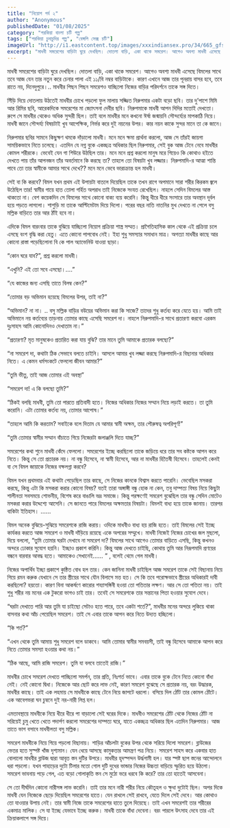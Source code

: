 ```yaml
---
title: "নিয়োগ পর্ব ২"
author: "Anonymous"
publishedDate: "01/08/2025"
category: "পরকিয়া বাংলা চটি গল্প"
tags: ["পরকিয়া চুদাচুদির গল্প", "বেঙ্গলি সেক্স চটি"]
imageUrl: "http://i1.eastcontent.top/images/xxxindiansex.pro/34/665_gfs_posing_for.jpg"
excerpt: "মাধবী সমরেশের বাড়িটা ঘুরে দেখছিল। দোতলা বাড়ি, একা থাকে সমরেশ। আগেও অবশ্য মাধবী এসেছে বিমলের সাথে তবে আজ যেন তার নতুন করে চেনার পালা এই ১১/বি নম্বর বাড়িটাকে। কারণ এখানে আজ তার পূনরায় বাসর হবে, তবে রাতে..."
---
```


মাধবী সমরেশের বাড়িটা ঘুরে দেখছিল। দোতলা বাড়ি, একা থাকে সমরেশ। আগেও অবশ্য মাধবী এসেছে বিমলের সাথে তবে আজ যেন তার নতুন করে চেনার পালা এই ১১/বি নম্বর বাড়িটাকে। কারণ এখানে আজ তার পূনরায় বাসর হবে, তবে রাতে নয়, দিনেদুপুরে।.. মাধবীর পিছন পিছন সমরেশও যাচ্ছিলো নিজের বাড়ির পরিদর্শনে তাকে সঙ্গ দিতে।


সিঁড়ি দিয়ে দোতলায় উঠতেই মাধবীর চোখে পড়লো ফুল মালায় সজ্জিত নিরুপমার একটা বড়ো ছবি। তার দু’পাশে মিমি আর রিমির ছবি, আরেকদিকে সমরেশের মা জ্যোৎসনা দেবীর ছবি। নিরুপমাকে মাধবী আপন দিদির মতোই দেখতো। রুপে সে মাধবীর থেকেও অধিক সুন্দরী ছিল। তাই বলে মাধবীর মনে কখনো ঈর্ষা জন্মায়নি সৌন্দর্য্যের মাপকাঠি নিয়ে। মাধবী জানে সৌন্দর্য্য বিষয়টাই খুব আপেক্ষিক, নির্ভর করে দুই নয়নের উপর। কার নয়ন কাকে সুন্দর মানে তা কে জানে।


নিরুপমার ছবির সামনে কিছুক্ষণ থমকে দাঁড়ালো মাধবী। মনে মনে ক্ষমা প্রার্থনা করলো, আজ সে তাঁরই জায়গা সাময়িকভাবে নিতে চলেছে। এতদিন যে নগ্ন বুকে একচ্ছত্র অধিকার ছিল নিরুপমার, সেই বুক আজ টেনে নেবে মাধবীর কোমল শরীরকে। ভেবেই যেন গা শিউরে উঠছিল তার। মনে মনে প্রশ্ন করলো মানুষ মরে গিয়েও কি কোথাও হইতে দেখতে পায় তাঁর আপনজন তাঁর অবর্তমানে কি করছে তা? তাহলে তো বিষয়টা খুব লজ্জার। নিরুপমাদি-র আত্মা শান্তি পাবে তো তার স্বামীকে আমার সাথে দেখে?? মনে মনে ভেবে ভারাক্রান্ত হল মাধবী।


সেই বা কি করবে? বিমল যখন প্রথম এই উপায়টা বাতলে দিয়েছিল তাকে তখন রাগে অপমানে সারা শরীর কিরকম জ্বলে উঠেছিল তার! স্বামীর গায়ে হাত তোলা গর্হিত অপরাধ তাই নিজেকে সংযত রেখেছিল। নাহলে সেদিন বিমলের আস্ত থাকতো না। বেশ কয়েকদিন সে বিমলের সাথে কোনো বাক্য ব্যয় করেনি। কিন্তু ধীরে ধীরে সংসারে তার অবস্থান দূর্বল হয়ে পড়তে লাগলো। শাশুড়ি মা তাকে আল্টিমেটাম দিয়ে দিলো। পরের বছর নাতি নাতনির মুখ দেখতে না পেলে বসু মল্লিক বাড়িতে তার আর ঠাঁই হবে না।


এদিকে বিমল বারংবার তাকে বুঝিয়ে যাচ্ছিলো নিয়োগ প্রক্রিয়া শাস্ত্র সম্মত। প্রাগৈতিহাসিক কাল থেকে এই প্রক্রিয়া চলে এসছে বংশ বৃদ্ধি করা হেতু। এতে কোনো পাপবোধ নেই। ইহা শুধু সমস্যার সমাধান মাত্র। অগত্যা মাধবীর কাছে আর কোনো রাস্তা পড়েছিলোনা বি কে পাল অ্যাভেনিউ যাওয়া ছাড়া।


“কোন ঘরে যাব?”, প্রশ্ন করলো মাধবী।


“এখুনি? এই তো সবে এসছো।….”


“যে কাজের জন্য এসছি তাতে বিলম্ব কেন?”


“তোমার বড় অভিমান হয়েছে বিমলের উপর, তাই না?”


“অভিমান? না না। .. বসু মল্লিক বাড়ির বউয়ের অভিমান করা কি সাজে? তাদের শুধু কর্তব্য করে যেতে হয়। আমি তাই অভিমানে নয় কর্তব্যের তাড়নায় তোমার কাছে এসেছি সমরেশ দা। নাহলে নিরুপমাদি-র সাথে প্রতারণা করবো এরকম দুঃসাহস আমি কোনোদিনও দেখাতাম না।”


“প্রতারণা? মৃত মানুষকেও প্রতারিত করা যায় বুঝি? তার মানে তুমি আমাকে প্রতারক বলছো?”


“না সমরেশ দা, কথাটা ঠিক সেভাবে বলতে চাইনি। আসলে আমার খুব লজ্জা করছে নিরুপমাদি-র বিছানার অধিকার নিতে। এ কেমন ধর্মসংকটে ফেললো জীবন আমার?”


“তুমি ভীতু, তাই আজ তোমার এই অবস্থা”


“সমরেশ দা! এ কি বলছো তুমি?”


“ঠিকই বলছি মাধবী, তুমি তো পারতে প্রতিবাদী হতে। নিজের অধিকার নিজের সম্মান নিয়ে লড়াই করতে। তা তুমি করোনি। এটা তোমার কর্তব্য নয়, তোমার আপোষ।”


“তাহলে আমি কি করতাম? সবাইকে বলে দিতাম যে আমার স্বামী অক্ষম, তার পৌরুষত্ব অপরিপূর্ণ!”


“তুমি তোমার স্বামীর সম্মান বাঁচাতে গিয়ে নিজেরটা জলাঞ্জলি দিতে যাচ্ছ?”


সমরেশের কথা শুনে মাধবী কেঁদে ফেললো। সমরেশের ইচ্ছে করছিলো তাকে জড়িয়ে ধরে তার সব কষ্টকে আপন করে নিতে। কিন্তু সে তো প্রতারক নয়। না বন্ধু হিসেবে, না স্বামী হিসেবে, আর না মাধবীর হিতৈষী হিসেবে। তাহলেই কেনই বা সে বিমল জায়াকে নিজের বক্ষলগ্না করবে?


বিমল যখন প্রথমবার এই কথাটা পেড়েছিল তার কাছে, সে নিজের কানকে বিশ্বাস করতে পারেনি। ভেবেছিল মসকরা করছে, কিন্তু এটা কি মসকরা করার কোনো বিষয়? যতই তারা অঙ্গাঙ্গী বন্ধু হোক না কেন, তবু দাম্পত্য বিষয় নিয়ে কিছুটা শালীনতা সবসময়ে শোভনীয়, বিশেষ করে বাঙালি ভদ্র সমাজে। কিন্তু পরক্ষণেই সমরেশ বুঝেছিল তার বন্ধু সেদিন মোটেও মসকরা করার উদ্দেশ্যে আসেনি। সে জানতে পারে বিমলের অক্ষমতার বিষয়টা। বিমলই বাধ্য হয়ে তাকে জানায়। তারপর বাকিটা ইতিহাস। ……


বিমল অনেক বুঝিয়ে-সুঝিয়ে সমরেশকে রাজি করায়। ওদিকে মাধবীও বাধ্য হয় রাজি হতে। তাই বিমলের সেই ইচ্ছে কার্যকর করতে আজ সমরেশ ও মাধবী দাঁড়িয়ে রয়েছে একে অপরের সম্মুখে। মাধবী নিজেই নিজের চোখের জল মুছলো, দিয়ে বললো, “তুমি তোমার ঘরটা দেখাবে না সমরেশ দা? বিমলের সাথে আগেও তোমার বাড়িতে এসছি, কিন্তু কখনও অন্দরে ঢোকার সুযোগ হয়নি। ইচ্ছাও প্রকাশ করিনি। কিন্তু আজ দেখতে চাইছি, কোথায় তুমি আর নিরূপমাদি প্রণয়ের বন্ধনে বারবার আবদ্ধ হতে। আমাকেও সেখানেই…… ” , বলেই থেমে গেল মাধবী।


নিজের অপার্থিব ইচ্ছা প্রকাশে কুন্ঠিত বোধ হল তার। কেন জানিনা মাধবী চাইছিল আজ সমরেশ তাকে সেই বিছানায় নিয়ে গিয়ে রমন করুক যেখানে সে তার স্ত্রীয়ের সাথে যৌন বিলাসে মত্ত হত। সে কি তবে পরোক্ষভাবে স্ত্রীয়ের অধিকারই দাবী করছিলো? হয়তো। কারণ বিনা আকর্ষণে কারোর শয্যাসঙ্গিনী হওয়া তো পতিতার লক্ষণ। আর সে তো পতিতা নয়। তাই শুধু শরীর নয় মনের এক টুকরো ভাগও চাই তার। তবেই সে সমরেশকে তার সন্তানের পিতা হওয়ার সুযোগ দেবে।


“ঘরটা দেখাতে পারি আর তুমি যা চাইছো সেটাও হতে পারে, তবে একটা শর্তে?”, মাধবীর মনের অন্দরে লুকিয়ে থাকা বাসনার কথা আঁচ পেয়েছিল সমরেশ। তাই সে এবার তাকে আপন করে নিতে উদ্যত হচ্ছিলো।


“কি শর্ত?”


“এখন থেকে তুমি আমায় শুধু সমরেশ বলে ডাকবে। আমি তোমার স্বামীর সমবয়সী, তাই বন্ধু হিসেবে আমাকে আপন করে নিতে তোমার সমস্যা হওয়ার কথা নয়।”


“ঠিক আছে, আমি রাজি সমরেশ। তুমি যা বলবে তাতেই রাজি।”


মাধবীর চোখে সমরেশ দেখতে পাচ্ছিলো সমর্পন, তার প্রতি, নিঃশর্ত ভাবে। এবার তাকে বুকে টেনে নিতে কোনো বাঁধা নেই। নেই কোনো দ্বিধা। নিজেকে আর ছোট করে লাভ নেই, কারণ সমরেশ বুঝেছে সে প্রতারক নয়, বরং উদ্ধারক, মাধবীর কাছে। তাই এক লহমায় সে মাধবীকে কাছে টেনে নিয়ে জাপটে ধরলো। বসিয়ে দিল ঠোঁট তার কোমল ঠোঁটে। এক আবেগভরা ঘন চুম্বনে দুই নর-নারী লিপ্ত হল।


এমতাবস্থায়ে মাধবীকে নিয়ে ধীরে ধীরে পা বাড়ালো সেই ঘরের দিকে। মাধবীও সমরেশের ঠোঁট থেকে নিজের ঠোঁট না সরিয়েই চুমু খেতে খেতে পদার্পণ করলো সমরেশের দাম্পত্য ঘরে, যাতে একচ্ছত্র অধিকার ছিল এতদিন নিরুপমার। আজ তাতে ভাগ বসাবে মাধবীলতা বসু মল্লিক।


সমরেশ মাধবীকে নিয়ে গিয়ে পড়লো বিছানায়। শাড়ির আঁচলটা বুকের উপর থেকে সরিয়ে দিলো সমরেশ। ব্লাউজের ভেতর হতে সুস্পষ্ট খাঁজ দৃশ্যমান। যেন ধেয়ে আসছে কামুকতার আমন্ত্রণ পত্র নিয়ে। সমরেশ সাহস করে একবার হাত বোলালো মাধবীর ব্লাউজ দ্বারা আবৃত স্তন দুটির উপরে। মাধবীর হৃদস্পন্দন উর্দ্ধগামী হল। যার স্পষ্ট ছাপ স্তনের আন্দোলনে ধরা পড়লো। যখন পাহাড়ের দুটো টিলার মতো গোল দুটি দুধের ভান্ডার নিজের উচ্চতা বাড়িয়ে স্ফুরিত হয়ে উঠলো। সমরেশ ভাবনায় পড়ে গেল, এত বড়ো গোলাকৃতি স্তন সে মুঠো ভরে ধরবে কি করে? তার তো হাতেই আসবেনা।


সে তো দীর্ঘদিন কোনো নারীসঙ্গ লাভ করেনি। তাই তার মনে নারী শরীর নিয়ে কৌতূহল ও ক্ষুধা দুটোই ছিল। অপর দিকে মাধবী যেন নিজেকে ছেড়ে দিয়েছিল সমরেশের হাতে। যেন রাখলে সেই রাখবে, যেতে দিলে সেই দেবে। আর কোথাও তো যাওয়ার উপায় নেই। তার স্বামী নিজে তাকে সমরেশের হাতে তুলে দিয়েছে। তাই এখন সমরেশই তার শরীরের একমাত্র মালিক। সে যা ইচ্ছে যেভাবে ইচ্ছে করুক। মাধবী তাকে বাঁধা দেবেনা। বরং পারলে উৎসাহ দেবে তার এই ক্রিয়াকলাপে সঙ্গ দিয়ে।
